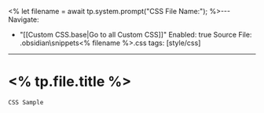 <%
	let filename = await tp.system.prompt("CSS File Name:");
%>---
Navigate:
  - "[[Custom CSS.base|Go to all Custom CSS]]"
Enabled: true
Source File: .obsidian\snippets\<% filename %>.css
tags: [style/css]
---
# <% tp.file.title %>



```css
CSS Sample
```
